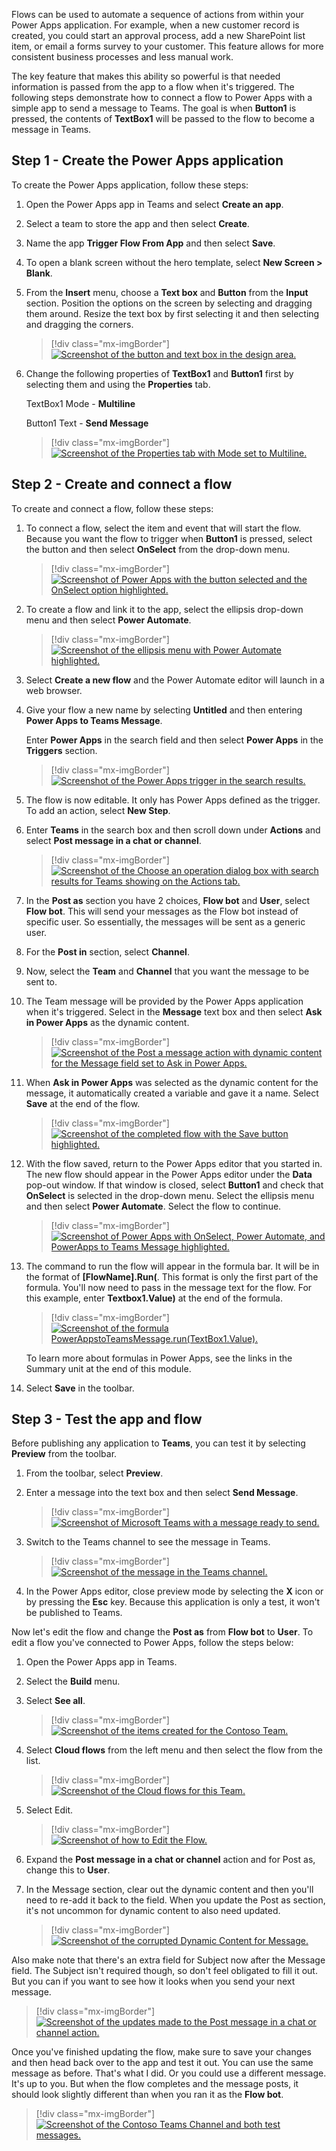 Flows can be used to automate a sequence of actions from within your Power Apps application. For example, when a new customer record is created, you could start an approval process, add a new SharePoint list item, or email a forms survey to your customer. This feature allows for more consistent business processes and less manual work.

The key feature that makes this ability so powerful is that needed information is passed from the app to a flow when it's triggered. The following steps demonstrate how to connect a flow to Power Apps with a simple app to send a message to Teams. The goal is when **Button1** is pressed, the contents of **TextBox1** will be passed to the flow to become a message in Teams.

## Step 1 - Create the Power Apps application

To create the Power Apps application, follow these steps:

1. Open the Power Apps app in Teams and select **Create an app**.

1. Select a team to store the app and then select **Create**.

1. Name the app **Trigger Flow From App** and then select **Save**.

1. To open a blank screen without the hero template, select **New Screen > Blank**.

1. From the **Insert** menu, choose a **Text box** and **Button** from the **Input** section. Position the options on the screen by selecting and dragging them around. Resize the text box by first selecting it and then selecting and dragging the corners.

   > [!div class="mx-imgBorder"]
   > [![Screenshot of the button and text box in the design area.](../media/image-12.png)](../media/image-12.png#lightbox)

1. Change the following properties of **TextBox1** and **Button1** first by selecting them and using the **Properties** tab.

    TextBox1 Mode - **Multiline**

    Button1 Text - **Send Message**

    > [!div class="mx-imgBorder"]
    > [![Screenshot of the Properties tab with Mode set to Multiline.](../media/image-13.png)](../media/image-13.png#lightbox)

## Step 2 - Create and connect a flow

To create and connect a flow, follow these steps:

1. To connect a flow, select the item and event that will start the flow. Because you want the flow to trigger when **Button1** is pressed, select the button and then select **OnSelect** from the drop-down menu.

   > [!div class="mx-imgBorder"]
   > [![Screenshot of Power Apps with the button selected and the OnSelect option highlighted.](../media/image-14.png)](../media/image-14.png#lightbox)

1. To create a flow and link it to the app, select the ellipsis drop-down menu and then select **Power Automate**.

   > [!div class="mx-imgBorder"]
   > [![Screenshot of the ellipsis menu with Power Automate highlighted.](../media/image-15.png)](../media/image-15.png#lightbox)

1. Select **Create a new flow** and the Power Automate editor will launch in a web browser.

1. Give your flow a new name by selecting **Untitled** and then entering **Power Apps to Teams Message**.

   Enter **Power Apps** in the search field and then select **Power Apps** in the **Triggers** section.

   > [!div class="mx-imgBorder"]
   > [![Screenshot of the Power Apps trigger in the search results.](../media/image-16.png)](../media/image-16.png#lightbox)

1. The flow is now editable. It only has Power Apps defined as the trigger. To add an action, select **New Step**.

1. Enter **Teams** in the search box and then scroll down under **Actions** and select **Post message in a chat or channel**.

   > [!div class="mx-imgBorder"]
   > [![Screenshot of the Choose an operation dialog box with search results for Teams showing on the Actions tab.](../media/image-17.png)](../media/image-17.png#lightbox)

1. In the **Post as** section you have 2 choices, **Flow bot** and **User**, select **Flow bot**. This will send your messages as the Flow bot instead of specific user. So essentially, the messages will be sent as a generic user.

1. For the **Post in** section, select **Channel**.

1. Now, select the **Team** and **Channel** that you want the message to be sent to.

1. The Team message will be provided by the Power Apps application when it's triggered. Select in the **Message** text box and then select **Ask in Power Apps** as the dynamic content.

   > [!div class="mx-imgBorder"]
   > [![Screenshot of the Post a message action with dynamic content for the Message field set to Ask in Power Apps.](../media/image-18.png)](../media/image-18.png#lightbox)

1. When **Ask in Power Apps** was selected as the dynamic content for the message, it automatically created a variable and gave it a name. Select **Save** at the end of the flow.

   > [!div class="mx-imgBorder"]
   > [![Screenshot of the completed flow with the Save button highlighted.](../media/image-19.png)](../media/image-19.png#lightbox)

1. With the flow saved, return to the Power Apps editor that you started in. The new flow should appear in the Power Apps editor under the **Data** pop-out window. If that window is closed, select **Button1** and check that **OnSelect** is selected in the drop-down menu. Select the ellipsis menu and then select **Power Automate**. Select the flow to continue.

   > [!div class="mx-imgBorder"]
   > [![Screenshot of Power Apps with OnSelect, Power Automate, and PowerApps to Teams Message highlighted.](../media/image-20.png)](../media/image-20.png#lightbox)

1. The command to run the flow will appear in the formula bar. It will be in the format of **[FlowName].Run(**. This format is only the first part of the formula. You'll now need to pass in the message text for the flow. For this example, enter **Textbox1.Value)** at the end of the formula.

   > [!div class="mx-imgBorder"]
   > [![Screenshot of the formula PowerAppstoTeamsMessage.run(TextBox1.Value).](../media/image-21.png)](../media/image-21.png#lightbox)

    To learn more about formulas in Power Apps, see the links in the Summary unit at the end of this module.

1. Select **Save** in the toolbar.

## Step 3 - Test the app and flow

Before publishing any application to **Teams**, you can test it by selecting **Preview** from the toolbar.

1. From the toolbar, select **Preview**.

1. Enter a message into the text box and then select **Send Message**.

   > [!div class="mx-imgBorder"]
   > [![Screenshot of Microsoft Teams with a message ready to send.](../media/image-22.png)](../media/image-22.png#lightbox)

1. Switch to the Teams channel to see the message in Teams.

   > [!div class="mx-imgBorder"]
   > [![Screenshot of the message in the Teams channel.](../media/image-23.png)](../media/image-23.png#lightbox)

1. In the Power Apps editor, close preview mode by selecting the **X** icon or by pressing the **Esc** key. Because this application is only a test, it won't be published to Teams.

Now let's edit the flow and change the **Post as** from **Flow bot** to **User**. To edit a flow you've connected to Power Apps, follow the steps below:

1. Open the Power Apps app in Teams.

1. Select the **Build** menu.

1. Select **See all**.

   > [!div class="mx-imgBorder"]
   > [![Screenshot of the items created for the Contoso Team.](../media/items-27.png)](../media/items-27.png#lightbox)

1. Select **Cloud flows** from the left menu and then select the flow from the list.

   > [!div class="mx-imgBorder"]
   > [![Screenshot of the Cloud flows for this Team.](../media/cloud-flows-28.png)](../media/cloud-flows-28.png#lightbox)

1. Select Edit.

   > [!div class="mx-imgBorder"]
   > [![Screenshot of how to Edit the Flow.](../media/edit-flow-29.png)](../media/edit-flow-29.png#lightbox)

1. Expand the **Post message in a chat or channel** action and for Post as, change this to **User**.

1. In the Message section, clear out the dynamic content and then you'll need to re-add it back to the field. When you update the Post as section, it's not uncommon for dynamic content to also need updated.

   > [!div class="mx-imgBorder"]
   > [![Screenshot of the corrupted Dynamic Content for Message.](../media/corrupt-32.png)](../media/corrupt-32.png#lightbox)

Also make note that there's an extra field for Subject now after the Message field. The Subject isn't required though, so don't feel obligated to fill it out. But you can if you want to see how it looks when you send your next message.

   > [!div class="mx-imgBorder"]
   > [![Screenshot of the updates made to the Post message in a chat or channel action.](../media/updates-30.png)](../media/updates-30.png#lightbox)

Once you've finished updating the flow, make sure to save your changes and then head back over to the app and test it out. You can use the same message as before. That's what I did. Or you could use a different message. It's up to you. But when the flow completes and the message posts, it should look slightly different than when you ran it as the **Flow bot**.

   > [!div class="mx-imgBorder"]
   > [![Screenshot of the Contoso Teams Channel and both test messages.](../media/test-31.png)](../media/test-31.png#lightbox)
